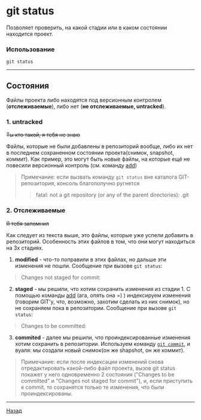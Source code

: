 # git status
Позволяет проверить, на какой стадии или в каком состоянии находится проект.

### Использование 
`git status`
____
## Состояния
Файлы проекта либо находятся под версионным контролем (**отслеживаемые**), либо нет (**не отслеживаемые, untracked**). 

### 1. untracked
~~Ты кто такой, я тебя не знаю~~

Файлы, которые не были добавлены в репозиторий вообще, либо их нет в последнем сохраненном состоянии проекта(снимок, snapshot, коммит). Как пример, это могут быть новые файлы, на которые ещё не повесили версионный контроль (см. команду [add](./add.md))
> Примечание:
если вызвать команду `git status` вне каталога GIT-репозитория, консоль благополучно ругнется
>>fatal: not a git repository (or any of the parent directories): .git

### 2. Отслеживаемые
~~Я тебя запомнил~~

Как следует из текста выше, это файлы, которые уже успели добавить в репозиторий. Особенность этих файлов в том, что они могут находиться на 3х стадиях.
1. **modified** - что-то поправили в этих файлах, но дальше эти изменения не пошли.
Сообщение при вызове `git status`: 
> Changes not staged for commit: 
2. **staged** - мы решили, что хотим сохранить изменения из стадии 1. С помощью команды [add](./add.md) (ага, опять она =)  ) индексируем изменения (говорим GIT'у, что, возможно, захотим сделать из них снимок), но не сохраняем пока в репозитории. Сообщение при вызове `git status`: 
> Changes to be committed:  
3. **commited** - далее мы решили, что проиндексированные изменения хотим сохранить в репозитории. Используем команду [`git commit`](./commit.md), и вуаля: мы создали новый снимок(он же shapshot, он же коммит). 

> Примечание:
если после индексации изменений снова отредактировать какой-либо файл проекта, вызов git status покажет у него одновременно 2 состояния ("Changes to be committed" и "Changes not staged for commit"), и, если приступить к commit, то сохранятся только те изменения, что были проиндексированы. 


___
[Назад](./readme.md)